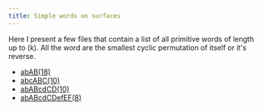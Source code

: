 ```yaml
---
title: Simple words on surfaces
---
```

Here I present a few files that contain a list of all primitive words of length up to (k).
All the word are the smallest cyclic permutation of itself or it's reverse. 

- [abAB(18)](/files/simplewords/abAB.txt)
- [abcABC(10)](/files/simplewords/abcABC.txt)
- [abABcdCD(10)](/files/simplewords/abABcdCD.txt)
- [abABcdCDefEF(8)](/files/simplewords/abABcdCDefEF.txt)